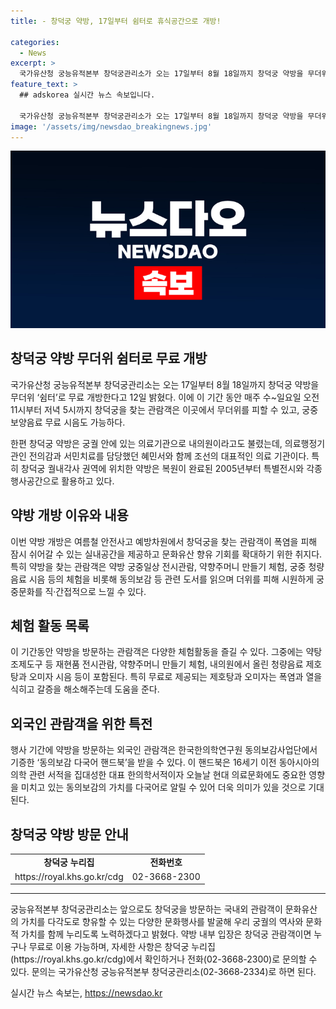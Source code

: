 ```yaml
---
title: - 창덕궁 약방, 17일부터 쉼터로 휴식공간으로 개방!

categories:
  - News
excerpt: >
  국가유산청 궁능유적본부 창덕궁관리소가 오는 17일부터 8월 18일까지 창덕궁 약방을 무더위 쉼터로 무료 개방한다. 이 기간 동안 창덕궁을 방문하는 관람객은 숨을 쉴 수 있고 궁중 보양음료 무료 시음도 가능하며, 의료기관인 약방 내부도 둘러볼 수 있다. 이외에도 체험활동과 행사가 마련되어 있어 관람객들에게 풍부한 문화경험을 제공할 예정이다. 외국인 관람객은 동의보감 다국어 핸드북을 받을 수 있으며, 약방 내부 입장은 누구나 무료로 이용 가능하다.
feature_text: >
  ## adskorea 실시간 뉴스 속보입니다.

  국가유산청 궁능유적본부 창덕궁관리소가 오는 17일부터 8월 18일까지 창덕궁 약방을 무더위 쉼터로 무료 개방한다. 이 기간 동안 창덕궁을 방문하는 관람객은 숨을 쉴 수 있고 궁중 보양음료 무료 시음도 가능하며, 의료기관인 약방 내부도 둘러볼 수 있다. 이외에도 체험활동과 행사가 마련되어 있어 관람객들에게 풍부한 문화경험을 제공할 예정이다. 외국인 관람객은 동의보감 다국어 핸드북을 받을 수 있으며, 약방 내부 입장은 누구나 무료로 이용 가능하다.
image: '/assets/img/newsdao_breakingnews.jpg'
---
```


<p><img src="/assets/img/newsdao_breakingnews.jpg" alt="adskorea 속보" /></p>

<h2 data-ke-size="size26">창덕궁 약방 무더위 쉼터로 무료 개방</h2>

<p data-ke-size="size16">국가유산청 궁능유적본부 창덕궁관리소는 오는 17일부터 8월 18일까지 창덕궁 약방을 무더위 ‘쉼터’로 무료 개방한다고 12일 밝혔다. 이에 이 기간 동안 매주 수~일요일 오전 11시부터 저녁 5시까지 창덕궁을 찾는 관람객은 이곳에서 무더위를 피할 수 있고, 궁중 보양음료 무료 시음도 가능하다.</p>

<p data-ke-size="size16">한편 창덕궁 약방은 궁궐 안에 있는 의료기관으로 내의원이라고도 불렸는데, 의료행정기관인 전의감과 서민치료를 담당했던 혜민서와 함께 조선의 대표적인 의료 기관이다. 특히 창덕궁 궐내각사 권역에 위치한 약방은 복원이 완료된 2005년부터 특별전시와 각종 행사공간으로 활용하고 있다.</p>

<h2 data-ke-size="size26">약방 개방 이유와 내용</h2>

<p data-ke-size="size16">이번 약방 개방은 여름철 안전사고 예방차원에서 창덕궁을 찾는 관람객이 폭염을 피해 잠시 쉬어갈 수 있는 실내공간을 제공하고 문화유산 향유 기회를 확대하기 위한 취지다. 특히 약방을 찾는 관람객은 약방 궁중일상 전시관람, 약향주머니 만들기 체험, 궁중 청량음료 시음 등의 체험을 비롯해 동의보감 등 관련 도서를 읽으며 더위를 피해 시원하게 궁중문화를 직·간접적으로 느낄 수 있다.</p>

<h2 data-ke-size="size26">체험 활동 목록</h2>

<p data-ke-size="size16">이 기간동안 약방을 방문하는 관람객은 다양한 체험활동을 즐길 수 있다. 그중에는 약탕 조제도구 등 재현품 전시관람, 약향주머니 만들기 체험, 내의원에서 올린 청량음료 제호탕과 오미자 시음 등이 포함된다. 특히 무료로 제공되는 제호탕과 오미자는 폭염과 열을 식히고 갈증을 해소해주는데 도움을 준다.</p>

<h2 data-ke-size="size26">외국인 관람객을 위한 특전</h2>

<p data-ke-size="size16">행사 기간에 약방을 방문하는 외국인 관람객은 한국한의학연구원 동의보감사업단에서 기증한 ‘동의보감 다국어 핸드북’을 받을 수 있다. 이 핸드북은 16세기 이전 동아시아의 의학 관련 서적을 집대성한 대표 한의학서적이자 오늘날 현대 의료문화에도 중요한 영향을 미치고 있는 동의보감의 가치를 다국어로 알릴 수 있어 더욱 의미가 있을 것으로 기대된다.</p>

<h2 data-ke-size="size26">창덕궁 약방 방문 안내</h2>

<table>
    <tbody>
        <tr>
            <td style="text-align: center; height: 17px;"><b>창덕궁 누리집</b></td>
            <td style="text-align: center; height: 17px;"><b>전화번호</b></td>
        </tr>
        <tr>
            <td style="text-align: center; height: 17px;">https://royal.khs.go.kr/cdg</td>
            <td style="text-align: center; height: 17px;">02-3668-2300</td>
        </tr>
    </tbody>
</table>

<hr>

<p data-ke-size="size16">궁능유적본부 창덕궁관리소는 앞으로도 창덕궁을 방문하는 국내외 관람객이 문화유산의 가치를 다각도로 향유할 수 있는 다양한 문화행사를 발굴해 우리 궁궐의 역사와 문화적 가치를 함께 누리도록 노력하겠다고 밝혔다. 약방 내부 입장은 창덕궁 관람객이면 누구나 무료로 이용 가능하며, 자세한 사항은 창덕궁 누리집(https://royal.khs.go.kr/cdg)에서 확인하거나 전화(02-3668-2300)로 문의할 수 있다. 문의는 국가유산청 궁능유적본부 창덕궁관리소(02-3668-2334)로 하면 된다.</p>

<p data-ke-size="size16"></p>
실시간 뉴스 속보는, <a href="https://newsdao.kr" rel="dofollow">https://newsdao.kr</a>


